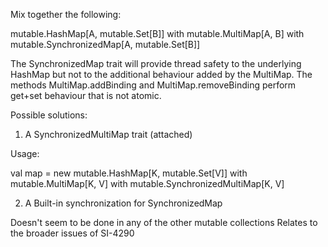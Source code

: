 Mix together the following:

mutable.HashMap[A, mutable.Set[B]]
  with mutable.MultiMap[A, B]
  with mutable.SynchronizedMap[A, mutable.Set[B]]

The SynchronizedMap trait will provide thread safety to the underlying HashMap but not to the additional behaviour added by the MultiMap. The methods MultiMap.addBinding and MultiMap.removeBinding perform get+set behaviour that is not atomic.

Possible solutions:

1. A SynchronizedMultiMap trait (attached)

Usage:

  val map = new mutable.HashMap[K, mutable.Set[V]]
      with mutable.MultiMap[K, V]
      with mutable.SynchronizedMultiMap[K, V]

2. A Built-in synchronization for SynchronizedMap

Doesn't seem to be done in any of the other mutable collections
Relates to the broader issues of SI-4290
